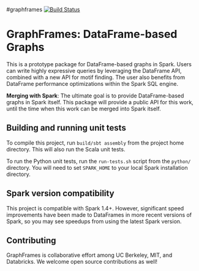 #graphframes
[![Build Status](https://travis-ci.org/graphframes/graphframes.svg?branch=master)](https://travis-ci.org/graphframes/graphframes)


# GraphFrames: DataFrame-based Graphs

This is a prototype package for DataFrame-based graphs in Spark.
Users can write highly expressive queries by leveraging the DataFrame API, combined with a new
API for motif finding.  The user also benefits from DataFrame performance optimizations
within the Spark SQL engine.

**Merging with Spark**: The ultimate goal is to provide DataFrame-based graphs in Spark itself.
This package will provide a public API for this work, until the time when this work can be
merged into Spark itself.

## Building and running unit tests

To compile this project, run `build/sbt assembly` from the project home directory.
This will also run the Scala unit tests.

To run the Python unit tests, run the `run-tests.sh` script from the `python/` directory.
You will need to set `SPARK_HOME` to your local Spark installation directory.

## Spark version compatibility

This project is compatible with Spark 1.4+.  However, significant speed improvements have been
made to DataFrames in more recent versions of Spark, so you may see speedups from using the latest
Spark version.

## Contributing

GraphFrames is collaborative effort among UC Berkeley, MIT, and Databricks.
We welcome open source contributions as well!
